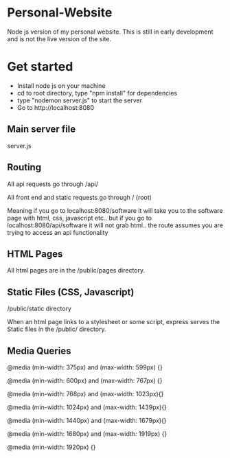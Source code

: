 # Personal-Website
Node js version of my personal website. This is still in early development and is not the live version of the site.

# Get started
- Install node js on your machine
- cd to root directory, type "npm install" for dependencies
- type "nodemon server.js" to start the server
- Go to http://localhost:8080

## Main server file
server.js

## Routing
All api requests go through /api/

All front end and static requests go through /          (root)

Meaning if you go to localhost:8080/software it will take you to the software page
with html, css, javascript etc.. but if you go to localhost:8080/api/software
it will not grab html.. the route assumes you are trying to access an api functionality

## HTML Pages
All html pages are in the /public/pages directory. 

## Static Files (CSS, Javascript)
/public/static directory

When an html page links to a stylesheet or some script, express serves the Static
files in the /public/ directory.


## Media Queries

@media (min-width: 375px) and (max-width: 599px) {}

@media (min-width: 600px) and (max-width: 767px) {}

@media (min-width: 768px) and (max-width: 1023px){}

@media (min-width: 1024px) and (max-width: 1439px){}

@media (min-width: 1440px) and (max-width: 1679px){}

@media (min-width: 1680px) and (max-width: 1919px) {}

@media (min-width: 1920px) {}
